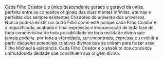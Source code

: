﻿Cada Filho Criador é o único descendente gerado e gerável da união perfeita entre os conceitos originais das duas mentes infinitas, eternas e perfeitas dos sempre existentes Criadores do universo dos universos. Nunca poderá existir um outro Filho como este porque cada Filho Criador é a inqualificada, acabada e final expressão e incorporação de toda fase de toda característica de toda possibilidade de toda realidade divina que jamais poderia, por toda a eternidade, ser encontrada, expressa ou evoluir a partir daqueles potenciais criativos divinos que se uniram para trazer esse Filho Michael à existência. Cada Filho Criador é o absoluto dos conceitos unificados da deidade que constituem sua origem divina.